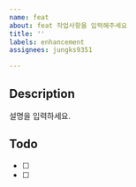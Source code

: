 ```yaml
---
name: feat
about: feat 작업사항을 입력해주세요
title: ''
labels: enhancement
assignees: jungks9351

---
```


## Description
설명을 입력하세요.

## Todo
- [ ]
- [ ]
